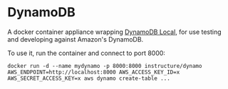 # DynamoDB

A docker container appliance wrapping
[DynamoDB Local](http://docs.aws.amazon.com/amazondynamodb/latest/developerguide/Tools.DynamoDBLocal.html),
for use testing and developing against Amazon's DynamoDB.

To use it, run the container and connect to port 8000:

    docker run -d --name mydynamo -p 8000:8000 instructure/dynamo
    AWS_ENDPOINT=http://localhost:8000 AWS_ACCESS_KEY_ID=x AWS_SECRET_ACCESS_KEY=x aws dynamo create-table ...

